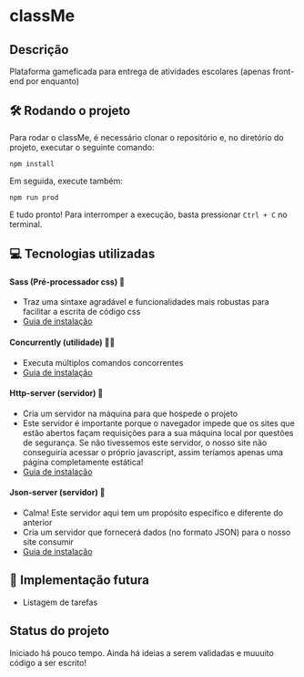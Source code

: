 # classMe

## Descrição
Plataforma gameficada para entrega de atividades escolares (apenas front-end por enquanto)


## :hammer_and_wrench: Rodando o projeto
Para rodar o classMe, é necessário clonar o repositório e, no diretório do projeto, executar o seguinte comando:
```
npm install
```

Em seguida, execute também:
```
npm run prod
```

E tudo pronto! Para interromper a execução, basta pressionar ```Ctrl + C``` no terminal.


## :computer: Tecnologias utilizadas
#### Sass (Pré-processador css) :nail_care:
* Traz uma sintaxe agradável e funcionalidades mais robustas para facilitar a escrita de código css
* [Guia de instalação](https://sass-lang.com/install)

#### Concurrently (utilidade) :men_wrestling:
* Executa múltiplos comandos concorrentes
* [Guia de instalação](https://www.npmjs.com/package/concurrently#install)

#### Http-server (servidor) :speech_balloon:
* Cria um servidor na máquina para que hospede o projeto
* Este servidor é importante porque o navegador impede que os sites que estão abertos façam requisições para a sua máquina local por questões de segurança. Se não tivessemos este servidor, o nosso site não conseguiria acessar o próprio javascript, assim teríamos apenas uma página completamente estática!
* [Guia de instalação](https://www.npmjs.com/package/http-server#installation)

#### Json-server (servidor) :speech_balloon:
* Calma! Este servidor aqui tem um propósito específico e diferente do anterior
* Cria um servidor que fornecerá dados (no formato JSON) para o nosso site consumir
* [Guia de instalação](https://www.npmjs.com/package/json-server#getting-started)


## :thought_balloon: Implementação futura
* Listagem de tarefas


## Status do projeto
Iniciado há pouco tempo.
Ainda há ideias a serem validadas e muuuito código a ser escrito!